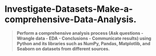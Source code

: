 # Investigate-Datasets-Make-a-comprehensive-Data-Analysis.
> **Perform a comprehensive analysis process (Ask questions - Wrangle data - EDA - Conclusions - Communicate results) using Python and its libraries such as NumPy, Pandas, Matplotlib, and Seaborn on datasets from different sources.**
